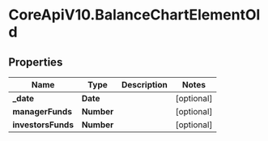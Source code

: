# CoreApiV10.BalanceChartElementOld

## Properties
Name | Type | Description | Notes
------------ | ------------- | ------------- | -------------
**_date** | **Date** |  | [optional] 
**managerFunds** | **Number** |  | [optional] 
**investorsFunds** | **Number** |  | [optional] 


